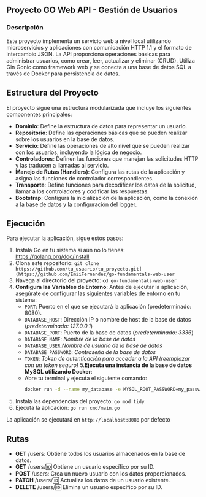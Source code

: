 ## Proyecto GO Web API - Gestión de Usuarios

### Descripción
Este proyecto implementa un servicio web a nivel local utilizando microservicios y aplicaciones con comunicación HTTP 1.1 y el formato de intercambio JSON. La API proporciona operaciones básicas para administrar usuarios, como crear, leer, actualizar y eliminar (CRUD). Utiliza Gin Gonic como framework web y se conecta a una base de datos SQL a través de Docker para persistencia de datos.

## Estructura del Proyecto

El proyecto sigue una estructura modularizada que incluye los siguientes componentes principales:

- **Dominio**: Define la estructura de datos para representar un usuario.
- **Repositorio**: Define las operaciones básicas que se pueden realizar sobre los usuarios en la base de datos.
- **Servicio**: Define las operaciones de alto nivel que se pueden realizar con los usuarios, incluyendo la lógica de negocio.
- **Controladores**: Definen las funciones que manejan las solicitudes HTTP y las traducen a llamadas al servicio.
- **Manejo de Rutas (Handlers)**: Configura las rutas de la aplicación y asigna las funciones de controlador correspondientes.
- **Transporte**: Define funciones para decodificar los datos de la solicitud, llamar a los controladores y codificar las respuestas.
- **Bootstrap**: Configura la inicialización de la aplicación, como la conexión a la base de datos y la configuración del logger.

## Ejecución

Para ejecutar la aplicación, sigue estos pasos:

1. Instala Go en tu sistema si aún no lo tienes: https://golang.org/doc/install
2. Clona este repositorio: `git clone https://github.com/tu_usuario/tu_proyecto.git](https://github.com/EmiiFernandez/go-fundamentals-web-user`
3. Navega al directorio del proyecto: `cd go-fundamentals-web-user`
4. **Configura las Variables de Entorno**: Antes de ejecutar la aplicación, asegúrate de configurar las siguientes variables de entorno en tu sistema:
   - `PORT`: Puerto en el que se ejecutará la aplicación (predeterminado: 8080).
   - `DATABASE_HOST`: Dirección IP o nombre de host de la base de datos (*predeterminado: 127.0.0.1*)
   - `DATABASE_PORT`: Puerto de la base de datos (*predeterminado: 3336*)
   - `DATABASE_NAME`: *Nombre de la base de datos*
   - `DATABASE_USER`:*Nombre de usuario de la base de datos* 
   - `DATABASE_PASSWORD`: *Contraseña de la base de datos* 
   - `TOKEN`: *Token de autenticación para acceder a la API (reemplazar con un token seguro)*
5.**Ejecuta una instancia de la base de datos MySQL utilizando Docker**:
   - Abre tu terminal y ejecuta el siguiente comando:
     ```bash
     docker run -d --name my_database -e MYSQL_ROOT_PASSWORD=my_password -e MYSQL_DATABASE=my_database -p 3336:3306 mysql:latest
     ```
6. Instala las dependencias del proyecto: `go mod tidy`
7. Ejecuta la aplicación: `go run cmd/main.go`

La aplicación se ejecutará en `http://localhost:8080` por defecto

## Rutas

- **GET** /users: Obtiene todos los usuarios almacenados en la base de datos.
- **GET** /users/:id: Obtiene un usuario específico por su ID.
- **POST** /users: Crea un nuevo usuario con los datos proporcionados.
- **PATCH** /users/:id: Actualiza los datos de un usuario existente.
- **DELETE** /users/:id: Elimina un usuario específico por su ID.

